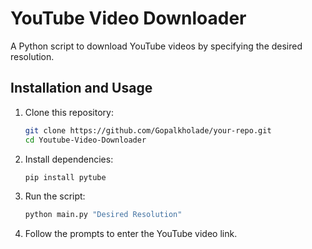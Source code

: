 # YouTube Video Downloader

A Python script to download YouTube videos by specifying the desired resolution.

## Installation and Usage

1. Clone this repository:

    ```bash
    git clone https://github.com/Gopalkholade/your-repo.git
    cd Youtube-Video-Downloader
    ```

2. Install dependencies:

    ```bash
    pip install pytube
    ```

3. Run the script:

    ```bash
    python main.py "Desired Resolution"
    ```

4. Follow the prompts to enter the YouTube video link.
